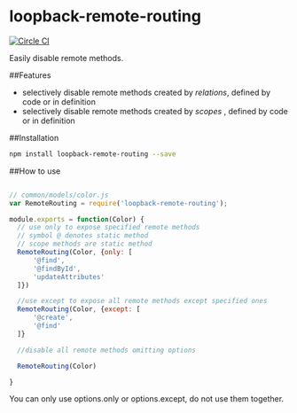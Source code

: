 # loopback-remote-routing
[![Circle CI](https://circleci.com/gh/Neil-UWA/loopback-remote-routing/tree/master.svg?style=svg)](https://circleci.com/gh/Neil-UWA/loopback-remote-routing/tree/master)

Easily disable remote methods.

##Features

- selectively disable remote methods created by *relations*, defined by code or in definition
- selectively disable remote methods created by *scopes* , defined by code or in definition

##Installation

```bash
npm install loopback-remote-routing --save
```

##How to use

```js

// common/models/color.js
var RemoteRouting = require('loopback-remote-routing');

module.exports = function(Color) {
  // use only to expose specified remote methods
  // symbol @ denotes static method
  // scope methods are static method
  RemoteRouting(Color, {only: [
      '@find',
      '@findById',
      'updateAttributes'
  ]})

  //use except to expose all remote methods except specified ones
  RemoteRouting(Color, {except: [
      '@create',
      '@find'
  ]}

  //disable all remote methods omitting options

  RemoteRouting(Color)

}

```

You can only use options.only or options.except, do not use them together.
